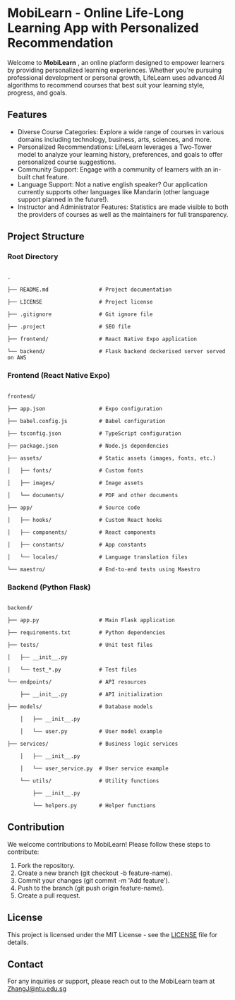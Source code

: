 # MobiLearn - Online Life-Long Learning App with Personalized Recommendation

Welcome to  **MobiLearn** , an online platform designed to empower learners by providing personalized learning experiences. Whether you're pursuing professional development or personal growth, LifeLearn uses advanced AI algorithms to recommend courses that best suit your learning style, progress, and goals.

## Features

- Diverse Course Categories: Explore a wide range of courses in various domains including technology, business, arts, sciences, and more.
- Personalized Recommendations: LifeLearn leverages a Two-Tower model to analyze your learning history, preferences, and goals to offer personalized course suggestions.
- Community Support: Engage with a community of learners with an in-built chat feature.
- Language Support: Not a native english speaker? Our application currently supports other languages like Mandarin (other language support planned in the future!).
- Instructor and Administrator Features: Statistics are made visible to both the providers of courses as well as the maintainers for full transparency.

## Project Structure

### Root Directory

```

.

├── README.md                # Project documentation

├── LICENSE                  # Project license

├── .gitignore               # Git ignore file

├── .project                 # SEO file

├── frontend/                # React Native Expo application

└── backend/                 # Flask backend dockerised server served on AWS

```

### Frontend (React Native Expo)

```

frontend/

├── app.json                 # Expo configuration

├── babel.config.js          # Babel configuration

├── tsconfig.json            # TypeScript configuration

├── package.json             # Node.js dependencies

├── assets/                  # Static assets (images, fonts, etc.)

│   ├── fonts/               # Custom fonts

│   ├── images/              # Image assets

│   └── documents/           # PDF and other documents

├── app/                     # Source code

│   ├── hooks/               # Custom React hooks

│   ├── components/          # React components

│   ├── constants/           # App constants

│   └── locales/             # Language translation files

└── maestro/                 # End-to-end tests using Maestro

```

### Backend (Python Flask)

```

backend/

├── app.py                   # Main Flask application

├── requirements.txt         # Python dependencies

├── tests/                   # Unit test files

│   ├── __init__.py

│   └── test_*.py            # Test files

└── endpoints/               # API resources

    ├── __init__.py          # API initialization

├── models/                  # Database models

    │   ├── __init__.py

    │   └── user.py          # User model example

├── services/                # Business logic services

    │   ├── __init__.py

    │   └── user_service.py  # User service example

    └── utils/               # Utility functions

        ├── __init__.py

        └── helpers.py       # Helper functions

```


## Contribution

We welcome contributions to MobiLearn! Please follow these steps to contribute:

1. Fork the repository.
2. Create a new branch (git checkout -b feature-name).
3. Commit your changes (git commit -m 'Add feature').
4. Push to the branch (git push origin feature-name).
5. Create a pull request.

## License

This project is licensed under the MIT License - see the [LICENSE](LICENSE) file for details.

## Contact

For any inquiries or support, please reach out to the MobiLearn team at ZhangJ@ntu.edu.sg
